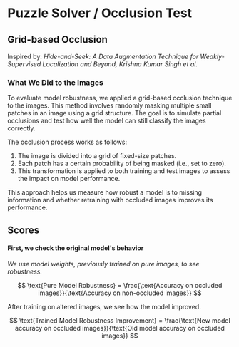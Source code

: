 # Puzzle Solver / Occlusion Test

## Grid-based Occlusion

Inspired by: *Hide-and-Seek: A Data Augmentation Technique for Weakly-Supervised Localization and Beyond, Krishna Kumar Singh et al.*

### What We Did to the Images

To evaluate model robustness, we applied a grid-based occlusion technique to the images. This method involves randomly masking multiple small patches in an image using a grid structure. The goal is to simulate partial occlusions and test how well the model can still classify the images correctly.

The occlusion process works as follows:

1. The image is divided into a grid of fixed-size patches.
2. Each patch has a certain probability of being masked (i.e., set to zero).
3. This transformation is applied to both training and test images to assess the impact on model performance.

This approach helps us measure how robust a model is to missing information and whether retraining with occluded images improves its performance.

## Scores

#### First, we check the original model's behavior

*We use model weights, previously trained on pure images, to see robustness.*

$$
\text{Pure Model Robustness} = \frac{\text{Accuracy on occluded images}}{\text{Accuracy on non-occluded images}}
$$

After training on altered images, we see how the model improved.

$$
\text{Trained Model Robustness Improvement} = \frac{\text{New model accuracy on occluded images}}{\text{Old model accuracy on occluded images}}
$$

